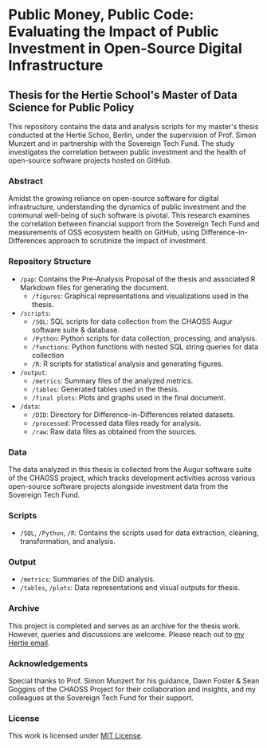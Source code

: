 
# Public Money, Public Code: Evaluating the Impact of Public Investment in Open-Source Digital Infrastructure

## Thesis for the Hertie School's Master of Data Science for Public Policy

This repository contains the data and analysis scripts for my master's thesis conducted at the Hertie Schoo, Berlin, under the supervision of Prof. Simon Munzert and in partnership with the Sovereign Tech Fund. The study investigates the correlation between public investment and the health of open-source software projects hosted on GitHub.

### Abstract

Amidst the growing reliance on open-source software for digital infrastructure, understanding the dynamics of public investment and the communal well-being of such software is pivotal. This research examines the correlation between financial support from the Sovereign Tech Fund and measurements of OSS ecosystem health on GitHub, using Difference-in-Differences approach to scrutinize the impact of investment.

### Repository Structure

- `/pap`: Contains the Pre-Analysis Proposal of the thesis and associated R Markdown files for generating the document.
  - `/figures`: Graphical representations and visualizations used in the thesis.
- `/scripts`: 
  - `/SQL`: SQL scripts for data collection from the CHAOSS Augur software suite & database.
  - `/Python`: Python scripts for data collection, processing, and analysis.
  - `/functions`: Python functions with nested SQL string queries for data collection
  - `/R`: R scripts for statistical analysis and generating figures.
- `/output`: 
  - `/metrics`: Summary files of the analyzed metrics.
  - `/tables`: Generated tables used in the thesis.
  - `/final plots`: Plots and graphs used in the final document.
- `/data`: 
  - `/DID`: Directory for Difference-in-Differences related datasets.
  - `/processed`: Processed data files ready for analysis.
  - `/raw`: Raw data files as obtained from the sources.

### Data

The data analyzed in this thesis is collected from the Augur software suite of the CHAOSS project, which tracks development activities across various open-source software projects alongside investment data from the Sovereign Tech Fund.

### Scripts

- `/SQL`, `/Python`, `/R`: Contains the scripts used for data extraction, cleaning, transformation, and analysis.

### Output

- `/metrics`: Summaries of the DiD analysis.
- `/tables`, `/plots`: Data representations and visual outputs for thesis.

### Archive

This project is completed and serves as an archive for the thesis work. However, queries and discussions are welcome. Please reach out to [my Hertie email](mailto:22924@students.hertie-school.org).

### Acknowledgements

Special thanks to Prof. Simon Munzert for his guidance, Dawn Foster & Sean Goggins of the CHAOSS Project for their collaboration and insights, and my colleagues at the Sovereign Tech Fund for their support.

### License

This work is licensed under [MIT License](LICENSE.MIT).

